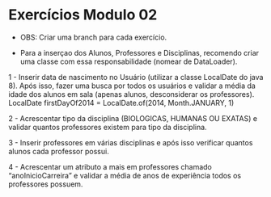 <h1>Exercícios Modulo 02</h1>

* OBS: Criar uma branch para cada exercício.

* Para a inserçao dos Alunos, Professores e Disciplinas, recomendo criar uma classe com essa responsabilidade (nomear de DataLoader).

1 - Inserir data de nascimento no Usuário (utilizar a classe LocalDate do java 8). Após isso, fazer uma busca por todos os usuários e validar a média da idade dos alunos em sala (apenas alunos, desconsiderar os professores).
LocalDate firstDayOf2014 = LocalDate.of(2014, Month.JANUARY, 1)

2 - Acrescentar tipo da disciplina (BIOLOGICAS, HUMANAS OU EXATAS) e validar quantos professores existem para tipo da disciplina.

3 -  Inserir professores em várias disciplinas e após isso verificar quantos alunos cada professor possui.

4 -  Acrescentar um atributo a mais em professores chamado “anoInicioCarreira” e validar a média de anos de experiência todos os professores possuem.


